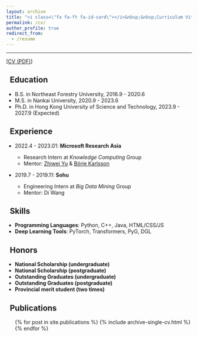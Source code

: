 ```yaml
---
layout: archive
title: "<i class=\"fa fa-ft fa-id-card\"></i>&nbsp;&nbsp;Curriculum Vitae"
permalink: /cv/
author_profile: true
redirect_from:
  - /resume
---
```


---

\[[CV (PDF)]()\]

## <i class="fa fa-ft fa-university"></i>&nbsp;&nbsp;Education

* B.S. in Northeast Forestry University, 2016.9 - 2020.6
* M.S. in Nankai University, 2020.9 - 2023.6
* Ph.D. in Hong Kong University of Science and Technology, 2023.9 - 2027.9 (Expected)

## <i class="fa fa-ft fa-users"></i>&nbsp;&nbsp;Experience

* 2022.4 - 2023.01: **Microsoft Research Asia**
  * Research Intern at *Knowledge Computing* Group
  * Mentor: [Zhiwei Yu](https://www.microsoft.com/en-us/research/people/zhiwyu/) & [Börje Karlsson](https://www.microsoft.com/en-us/research/people/borjekar/)


* 2019.7 - 2019.11: **Sohu**
  * Engineering Intern at *Big Data Mining* Group
  * Mentor: Di Wang


## <i class="fa fa-ft fa-cogs"></i>&nbsp;&nbsp;Skills

* **Programming Languages**: Python, C++, Java, HTML/CSS/JS 
* **Deep Learning Tools**:  PyTorch, Transformers, PyG, DGL

## <i class="fa fa-ft fa-cogs"></i>&nbsp;&nbsp;Honors

* **National Scholarship (undergraduate)**
* **National Scholarship (postgraduate)**
* **Outstanding Graduates (undergraduate)**
* **Outstanding Graduates (postgraduate)**
* **Provincial merit student (two times)**

## <i class="fa fa-ft fa-book"></i>&nbsp;&nbsp;Publications
  <ul>{% for post in site.publications %}
    {% include archive-single-cv.html %}
  {% endfor %}</ul>